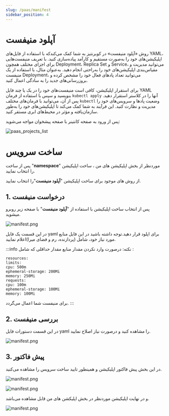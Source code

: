 ```yaml
---
slug: /paas/manifest
sidebar_position: 4
---
```


# آپلود منیفست

روش «آپلود منیفست» در کوبرنتیز به شما کمک می‌کندکه با استفاده از فایل‌های YAML، اپلیکیشن‌های خود را به‌صورت مستقیم و کارآمد پیاده‌سازی کنید. با تعریف منیفست‌هایی برای اجزای مختلف همچون Deployment، Replica Set و Service، می‌توانید مدیریت و مقیاس‌بندی اپلیکیشن‌های خود را به‌راحتی انجام دهید. به‌عنوان مثال، با استفاده از یک منیفست Deployment، می‌توانید تعداد پادهای فعال خود را مشخص کرده و بروزرسانی‌های جدید را به ‌سادگی اعمال کنید.

برای استقرار اپلیکیشن، کافی است منیفست‌های خود را در یک یا چند فایل YAML بنویسید و سپس با استفاده از فرمان `kubectl apply` آنها را در کلاستر استقرار دهید. پس از آن، می‌توانید با فرمان‌های مختلف `kubectl` وضعیت پادها و سرویس‌های خود را مدیریت و نظارت کنید. این فرآیند به شما کمک می‌کند تا اپلیکیشن‌های خود را به‌طور سازمان‌یافته و مؤثر در محیط‌های ابری مستقر کنید.


پس از ورود به صفحه کانتینر با صفحه پیشخوان مواجه می‌شوید:

![paas_projects_list](/img/container/paas_projects_list.png)
# ساخت سرویس

پس از ساخت "**namespace**" موردنظر از بخش اپلیکیشن های من ، ساخت اپلیکیشن را انتخاب نمایید.

از روش های موجود برای ساخت اپلیکیشن 
"**آپلود منیفست**"را انتخاب نمایید.

## 1. درخواست منیفست
 پس از انتخاب  ساخت اپلیکیشن با استفاده از "**آپلود منیفست**" با صفحه زیر روبرو میشوید.

![manifest.png](/img/container/manifest1.png)

در این قسمت یک فایل yaml برای اپلود قرار دهید.توجه داشته باشید در این فایل  منابع مورد نیاز خود، شامل (پردازنده، رم و فضای میرا)اعلام نمایید.

:::info نکته:
درصورت وارد نکردن مقدار منابع مقدار حداقلی که شامل :

   ```
  resources:
 limits:
 cpu: 500m
 ephemeral-storage: 200Mi
 memory: 250Mi
 requests:
 cpu: 100m
 ephemeral-storage: 100Mi
 memory: 100Mi
  ```
برای منیفست شما اعمال می‌گردد.
:::

## 2. بررسی منیفست
در این قسمت دستورات فایل yaml را مشاهده کنید و درصورت نیاز اصلاح نمایید.

![manifest.png](/img/container/manifest2.png)

## 3. پیش فاکتور
در این بخش پیش فاکتور اپلیکیشن و همینطور تایید ساخت سرویس را مشاهده می‌کنید.

![manifest.png](/img/container/manifest3.png)

![manifest.png](/img/container/manifest4.png)

و در نهایت اپلیکیشن موردنظر در بخش اپلیکشن های من قابل مشاهده می‌باشد.

![manifest.png](/img/container/manifest5.png)


